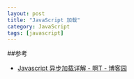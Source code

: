 ```yaml
---
layout: post
title: "JavaScript 加载"
category: JavaScript
tags: [javascript]
--- 
```

##参考

- [Javascript 异步加载详解 - 啊T - 博客园](http://www.cnblogs.com/tiwlin/archive/2011/12/26/2302554.html)



